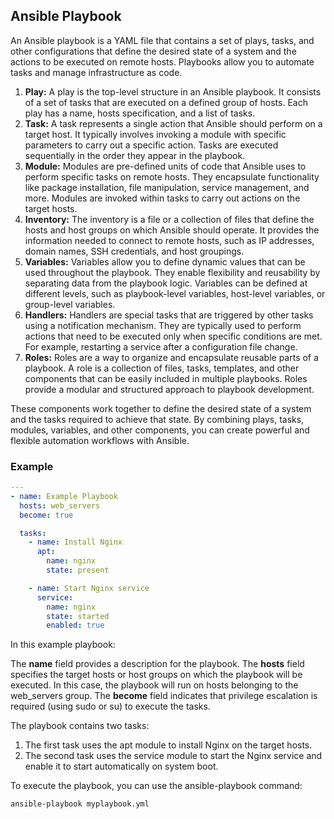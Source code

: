 ## Ansible Playbook
An Ansible playbook is a YAML file that contains a set of plays, tasks, and other configurations that define the desired state of a system and the actions to be executed on remote hosts. Playbooks allow you to automate tasks and manage infrastructure as code.

1. <b>Play:</b> A play is the top-level structure in an Ansible playbook. It consists of a set of tasks that are executed on a defined group of hosts. Each play has a name, hosts specification, and a list of tasks.
2. <b>Task:</b> A task represents a single action that Ansible should perform on a target host. It typically involves invoking a module with specific parameters to carry out a specific action. Tasks are executed sequentially in the order they appear in the playbook.
3. <b>Module:</b> Modules are pre-defined units of code that Ansible uses to perform specific tasks on remote hosts. They encapsulate functionality like package installation, file manipulation, service management, and more. Modules are invoked within tasks to carry out actions on the target hosts.
4. <b>Inventory:</b> The inventory is a file or a collection of files that define the hosts and host groups on which Ansible should operate. It provides the information needed to connect to remote hosts, such as IP addresses, domain names, SSH credentials, and host groupings.
5. <b>Variables:</b> Variables allow you to define dynamic values that can be used throughout the playbook. They enable flexibility and reusability by separating data from the playbook logic. Variables can be defined at different levels, such as playbook-level variables, host-level variables, or group-level variables.
6. <b>Handlers:</b> Handlers are special tasks that are triggered by other tasks using a notification mechanism. They are typically used to perform actions that need to be executed only when specific conditions are met. For example, restarting a service after a configuration file change.
7. <b>Roles:</b> Roles are a way to organize and encapsulate reusable parts of a playbook. A role is a collection of files, tasks, templates, and other components that can be easily included in multiple playbooks. Roles provide a modular and structured approach to playbook development.

These components work together to define the desired state of a system and the tasks required to achieve that state. By combining plays, tasks, modules, variables, and other components, you can create powerful and flexible automation workflows with Ansible.

### Example

```yaml
---
- name: Example Playbook
  hosts: web_servers
  become: true

  tasks:
    - name: Install Nginx
      apt:
        name: nginx
        state: present

    - name: Start Nginx service
      service:
        name: nginx
        state: started
        enabled: true
```

In this example playbook:

The <b>name</b> field provides a description for the playbook.
The <b>hosts</b> field specifies the target hosts or host groups on which the playbook will be executed. In this case, the playbook will run on hosts belonging to the web_servers group.
The <b>become</b> field indicates that privilege escalation is required (using sudo or su) to execute the tasks.

The playbook contains two tasks:

1. The first task uses the apt module to install Nginx on the target hosts.
2. The second task uses the service module to start the Nginx service and enable it to start automatically on system boot.

To execute the playbook, you can use the ansible-playbook command:
```
ansible-playbook myplaybook.yml
```

